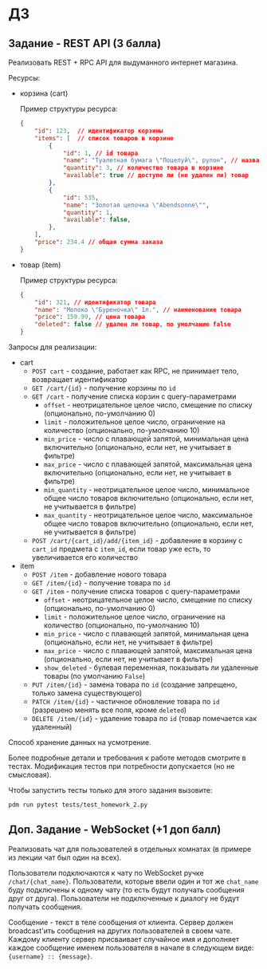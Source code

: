 # ДЗ

## Задание - REST API (3 балла)

Реализовать REST + RPC API для выдуманного интернет магазина.

Ресурсы:

- корзина (cart)

    Пример структуры ресурса:

    ```json
    {
        "id": 123,  // идентификатор корзины
        "items": [  // список товаров в корзине
            {
                "id": 1, // id товара
                "name": "Туалетная бумага \"Поцелуй\", рулон", // название
                "quantity": 3, // количество товара в корзине
                "available": true // доступе ли (не удален ли) товар
            }, 
            {
                "id": 535, 
                "name": "Золотая цепочка \"Abendsonne\"", 
                "quantity": 1,
                "available": false,
            },
        ],
        "price": 234.4 // общая сумма заказа
    }
    ```

- товар (item)

    Пример структуры ресурса:

    ```json
    {
        "id": 321, // идентификатор товара
        "name": "Молоко \"Буреночка\" 1л.", // наименование товара
        "price": 159.99, // цена товара
        "deleted": false // удален ли товар, по умолчанию false
    }
    ```

Запросы для реализации:

- cart
  - `POST cart` - создание, работает как RPC, не принимает тело, возвращает
    идентификатор
  - `GET /cart/{id}` - получение корзины по `id`
  - `GET /cart` - получение списка корзин с query-параметрами
    - `offset` - неотрицательное целое число, смещение по списку (опционально,
      по-умолчанию 0)
    - `limit` - положительное целое число, ограничение на количество
      (опционально, по-умолчанию 10)
    - `min_price` - число с плавающей запятой, минимальная цена включительно
      (опционально, если нет, не учитывает в фильтре)
    - `max_price` - число с плавающей запятой, максимальная цена включительно
      (опционально, если нет, не учитывает в фильтре)
    - `min_quantity` - неотрицательное целое число, минимальное общее число
      товаров включительно (опционально, если нет, не учитывается в фильтре)
    - `max_quantity` - неотрицательное целое число, максимальное общее число
      товаров включительно (опционально, если нет, не учитывается в фильтре)
  - `POST /cart/{cart_id}/add/{item_id}` - добавление в корзину с `cart_id`
    предмета с `item_id`, если товар уже есть, то увеличивается его количество
- item
  - `POST /item` - добавление нового товара
  - `GET /item/{id}` - получение товара по `id`
  - `GET /item` - получение списка товаров с query-параметрами
    - `offset` - неотрицательное целое число, смещение по списку (опционально,
      по-умолчанию 0)
    - `limit` - положительное целое число, ограничение на количество
      (опционально, по-умолчанию 10)
    - `min_price` - число с плавающей запятой, минимальная цена (опционально,
      если нет, не учитывает в фильтре)
    - `max_price` - число с плавающей запятой, максимальная цена (опционально,
      если нет, не учитывает в фильтре)
    - `show_deleted` - булевая переменная, показывать ли удаленные товары (по
      умолчанию `False`)
  - `PUT /item/{id}` - замена товара по `id` (создание запрещено, только замена
    существующего)
  - `PATCH /item/{id}` - частичное обновление товара по `id` (разрешено менять
    все поля, кроме `deleted`)
  - `DELETE /item/{id}` - удаление товара по `id` (товар помечается как
    удаленный)

Способ хранение данных на усмотрение.

Более подробные детали и требования к работе методов смотрите в тестах.
Модификация тестов при потребности допускается (но не смысловая).

Чтобы запустить тесты только для этого задания вызовите:

```sh
pdm run pytest tests/test_homework_2.py
```

## Доп. Задание - WebSocket (+1 доп балл)

Реализовать чат для пользователей в отдельных комнатах (в примере из лекции чат
был один на всех).

Пользователи подключаются к чату по WebSocket ручке `/chat/{chat_name}`.
Пользователи, которые ввели один и тот же `chat_name` буду подключены к одному
чату (то есть будут получать сообщения друг от друга). Пользователи не
подключенные к диалогу не будут получать сообщения.

Сообщение - текст в теле сообщения от клиента. Сервер должен broadcast'ить
сообщения на других пользователей в своем чате. Каждому клиенту сервер
присваивает случайное имя и дополняет каждое сообщение именем пользователя в
начале в следующем виде: `{username} :: {message}`.
